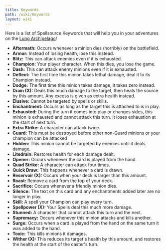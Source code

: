 ```yaml
---
title: Keywords
path: /wiki/Keywords
layout: wiki
---
```


Here is a list of Spellsource Keywords that will help you in your
adventures on the [Lung Archipelago](/wiki/Lung_Archipelago "wikilink")!

- **Aftermath:** Occurs whenever a minion dies (horribly) on the
  battlefield.
- **Armor:** Instead of losing health, lose this instead.
- **Blitz:** This can attack enemies even if it is exhausted.
- **Champion:** Your player character. When this dies, you lose the
  game.
- **Dash:** This can attack enemy minions even if it is exhausted.
- **Deflect:** The first time this minion takes lethal damage, deal it
  to its Champion instead.
- **Dodge:** The first time this minion takes damage, it takes zero
  instead.
- **Drain (X):** Deals this much damage to the target, then heals the
  source by this amount. Any excess is given as extra health instead.
- **Elusive:** Cannot be targeted by spells or skills.
- **Enchantment:** Occurs as long as the target this is attached to is
  in play.
- **Exhausted:** During the turn it comes into play or changes sides,
  this minion is exhausted and cannot attack this turn. It loses
  exhaustion at the start of next turn.
- **Extra Strike:** A character can attack twice.
- **Guard:** This must be destroyed before other non-Guard minions or
  your champion can be attacked
- **Hidden:** This minion cannot be targeted by enemies until it deals
  damage.
- **Litedrain:** Restores health for each damage dealt.
- **Opener:** Occurs whenever the card is played from the hand.
- **Quad Strike:** A character can attack four times.
- **Quick Draw:** This happens whenever a card is drawn.
- **Reservoir (X):** Occurs when your deck is larger than this amount.
- **Roast:** Remove a card from the top of your deck.
- **Sacrifice:** Occurs whenever a friendly minion dies.
- **Silence:** The text on this card and any enchantments added later
  are no longer in play.
- **Skill:** A spell your Champion can play every turn.
- **Spellpower (X):** Your Spells deal this much more damage.
- **Stunned:** A character that cannot attack this turn and the next.
- **Supremacy:** Occurs whenever this minion attacks and kills
  another.
- **Surge:** Occurs when a card is played from the hand on the same
  turn it was added to the hand.
- **Toxic:** This kills minions it damages.
- **Wither (X):** This reduces its target's health by this amount, and
  restores the health at the start of the caster's turn.
